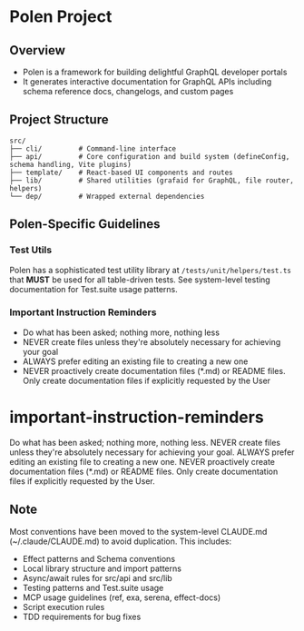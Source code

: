 # Polen Project

## Overview

- Polen is a framework for building delightful GraphQL developer portals
- It generates interactive documentation for GraphQL APIs including schema reference docs, changelogs, and custom pages

## Project Structure

```
src/
├── cli/         # Command-line interface
├── api/         # Core configuration and build system (defineConfig, schema handling, Vite plugins)
├── template/    # React-based UI components and routes
├── lib/         # Shared utilities (grafaid for GraphQL, file router, helpers)
└── dep/         # Wrapped external dependencies
```

## Polen-Specific Guidelines

### Test Utils

Polen has a sophisticated test utility library at `/tests/unit/helpers/test.ts` that **MUST** be used for all table-driven tests. See system-level testing documentation for Test.suite usage patterns.

### Important Instruction Reminders

- Do what has been asked; nothing more, nothing less
- NEVER create files unless they're absolutely necessary for achieving your goal
- ALWAYS prefer editing an existing file to creating a new one
- NEVER proactively create documentation files (*.md) or README files. Only create documentation files if explicitly requested by the User

# important-instruction-reminders

Do what has been asked; nothing more, nothing less.
NEVER create files unless they're absolutely necessary for achieving your goal.
ALWAYS prefer editing an existing file to creating a new one.
NEVER proactively create documentation files (*.md) or README files. Only create documentation files if explicitly requested by the User.

## Note

Most conventions have been moved to the system-level CLAUDE.md (~/.claude/CLAUDE.md) to avoid duplication. This includes:

- Effect patterns and Schema conventions
- Local library structure and import patterns
- Async/await rules for src/api and src/lib
- Testing patterns and Test.suite usage
- MCP usage guidelines (ref, exa, serena, effect-docs)
- Script execution rules
- TDD requirements for bug fixes

